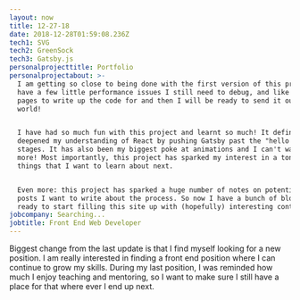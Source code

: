 ```yaml
---
layout: now
title: 12-27-18
date: 2018-12-28T01:59:08.236Z
tech1: SVG
tech2: GreenSock
tech3: Gatsby.js
personalprojecttitle: Portfolio
personalprojectabout: >-
  I am getting so close to being done with the first version of this project. I
  have a few little performance issues I still need to debug, and like two more
  pages to write up the code for and then I will be ready to send it out to the
  world! 


  I have had so much fun with this project and learnt so much! It definitely
  deepened my understanding of React by pushing Gatsby past the "hello world"
  stages. It has also been my biggest poke at animations and I can't wait to add
  more! Most importantly, this project has sparked my interest in a ton of new
  things that I want to learn about next. 


  Even more: this project has sparked a huge number of notes on potential blog
  posts I want to write about the process. So now I have a bunch of blog ideas
  ready to start filling this site up with (hopefully) interesting content!
jobcompany: Searching...
jobtitle: Front End Web Developer
---
```

Biggest change from the last update is that I find myself looking for a new position. I am really interested in finding a front end position where I can continue to grow my skills. During my last position, I was reminded how much I enjoy teaching and mentoring, so I want to make sure I still have a place for that where ever I end up next.
